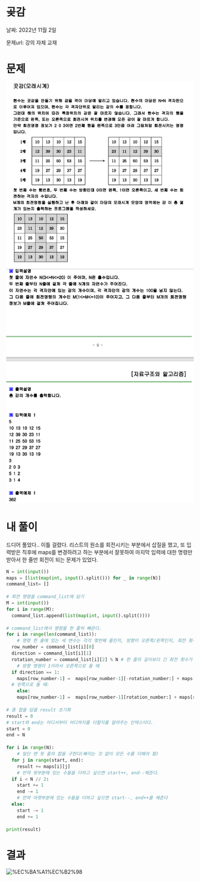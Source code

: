 # 곶감

날짜: 2022년 11월 2일

문제url: 강의 자체 교재

# 문제

<img src="강의문제Image\곶감(1).PNG" alt="곶감 문제 이미지 1">
<img src="강의문제Image\곶감(2).PNG" alt="곶감 문제 이미지 2">

# 내 풀이

드디어 풀었다.. 이틀 걸렸다. 리스트의 원소를 회전시키는 부분에서 삽질을 했고, 또 입력받은 직후에 maps를 변경하려고 하는 부분에서 잘못하여 마지막 입력에 대한 명령만 받아서 한 줄만 회전이 되는 문제가 있었다. 

```python
N = int(input())
maps = [list(map(int, input().split())) for _ in range(N)]
command_list= []

# 회전 명령을 command_list에 담기
M = int(input())
for i in range(M):
  command_list.append(list(map(int, input().split())))

# command_list에서 명령을 한 줄씩 빼온다.
for i in range(len(command_list)):
	# 명령 한 줄에 있는 세 변수는 각각 몇번째 줄인지, 방향이 오른쪽/왼쪽인지, 회전 횟수를 나타낸다. 이들을 적당한 변수에 담아준다.
  row_number = command_list[i][0]
  direction = command_list[i][1]
  rotation_number = command_list[i][2] % N # 한 줄의 길이보다 긴 회전 횟수가 input으로 들어올 수 있다. 
	# 방향 명령이 1이라서 오른쪽으로 돌 때
  if direction == 1:
    maps[row_number-1] =  maps[row_number-1][-rotation_number:] + maps[row_number-1][:-rotation_number] 
  # 왼쪽으로 돌 때:
	else:
    maps[row_number-1] =  maps[row_number-1][rotation_number:] + maps[row_number-1][:rotation_number] 

# 총 합을 담을 result 초기화
result = 0
# start와 end는 어디서부터 어디까지를 더할지를 알려주는 인덱스이다. 
start = 0
end = N

for i in range(N):
	# 일단 맨 윗 줄의 합을 구한다(빠지는 것 없이 모든 수를 더해야 함)
  for j in range(start, end):
    result += maps[i][j]
	# 만약 윗부분에 있는 수들을 더하고 싶으면 start++, end--해준다.
  if i < N // 2:
    start += 1 
    end -= 1
	# 만약 아랫부분에 있는 수들을 더하고 싶으면 start--, end++를 해준다
  else: 
    start -= 1
    end += 1
    
print(result)
```

# 결과

![%EC%BA%A1%EC%B2%98](https://user-images.githubusercontent.com/101965666/191985137-1f8cd371-b519-452a-903e-1875cc3475cd.png)